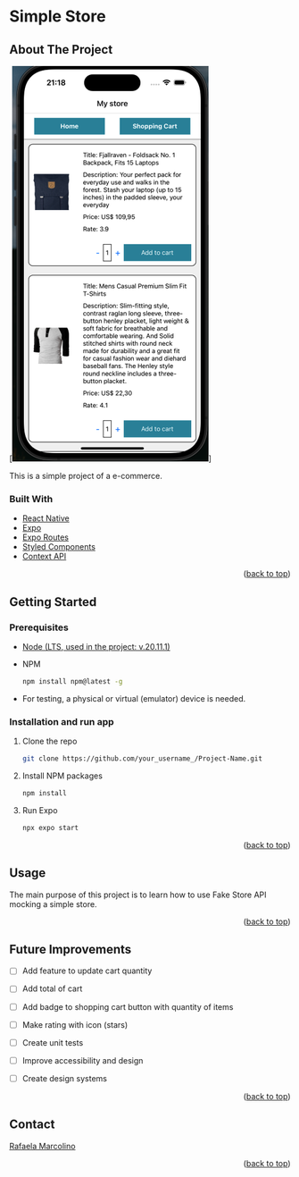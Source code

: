 <a name="readme-top"></a>

# Simple Store

## About The Project

[![Product Name Screen Shot][product-screenshot]]

This is a simple project of a e-commerce. 

### Built With

* [React Native][react-native-url]
* [Expo][expo-url]
* [Expo Routes][expo-router-url]
* [Styled Components][styled-components-url]
* [Context API][context-url]

<p align="right">(<a href="#readme-top">back to top</a>)</p>

## Getting Started

### Prerequisites

* [Node (LTS, used in the project: v.20.11.1)][node-url]

* NPM
  ```sh
  npm install npm@latest -g
  ```

* For testing, a physical or virtual (emulator) device is needed. 

### Installation and run app

1. Clone the repo
   ```sh
   git clone https://github.com/your_username_/Project-Name.git
   ```
2. Install NPM packages
   ```sh
   npm install
   ```
3. Run Expo
   ```sh
   npx expo start
   ```


<p align="right">(<a href="#readme-top">back to top</a>)</p>

## Usage

The main purpose of this project is to learn how to use Fake Store API mocking a simple store.

<p align="right">(<a href="#readme-top">back to top</a>)</p>

## Future Improvements

- [ ] Add feature to update cart quantity
- [ ] Add total of cart
- [ ] Add badge to shopping cart button with quantity of items
- [ ] Make rating with icon (stars)
- [ ] Create unit tests
- [ ] Improve accessibility and design
- [ ] Create design systems


<p align="right">(<a href="#readme-top">back to top</a>)</p>

## Contact

[Rafaela Marcolino][linkedin-url]

<p align="right">(<a href="#readme-top">back to top</a>)</p>

<!-- MARKDOWN LINKS & IMAGES -->
[linkedin-url]: https://linkedin.com/in/rafaela-marcolino
[product-screenshot]: src/assets/project-image.png
[react-native-url]: https://reactnative.dev/
[expo-url]: https://expo.dev/
[expo-router-url]: https://docs.expo.dev/router/introduction/
[styled-components-url]: https://styled-components.com/
[context-url]: https://react.dev/learn/passing-data-deeply-with-context
[node-url]: https://nodejs.org/en
